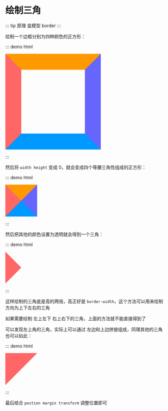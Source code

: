 # 绘制三角

::: tip 原理
盒模型 border
:::

绘制一个边框分别为四种颜色的正方形：

::: demo html

<div class="triangle-1"></div>

<style>
.triangle-1 {
  border: 50px solid;
  border-left-color: #f66;
  border-right-color: #66f;
  border-top-color: #f90;
  border-bottom-color: #09f;
  width: 200px;
  height: 200px;
}
</style>

:::

然后将 `width height` 变成 0，就会变成四个等腰三角性组成的正方形：

::: demo html

<div class="triangle-2"></div>

<style>
.triangle-2 {
  border: 50px solid;
  border-left-color: #f66;
  border-right-color: #66f;
  border-top-color: #f90;
  border-bottom-color: #09f;
  width: 0;
  height: 0;
}
</style>

:::

然后把其他的颜色设置为透明就会得到一个三角：

::: demo html

<div class="triangle-3"></div>

<style>
.triangle-3 {
  border: 50px solid transparent;
  border-left-color: #f66;
  width: 0;
  height: 0;
}
</style>

:::

这样绘制的三角底是高的两倍，高正好是 `border-width`，这个方法可以用来绘制方向为上下左右的三角

如果需要绘制 左上左下 右上右下的三角，上面的方法就不能直接得到了

可以发现左上角的三角，实际上可以通过 左边和上边拼接组成，同理其他的三角也可以如此：

::: demo html

<div class="triangle-x"></div>

<style>
.triangle-x {
  border: 50px solid transparent;
  border-left-color: #f66;
  border-top-color: #f66;
  width: 0;
  height: 0;
}
</style>

:::

最后结合 `postion margin transform` 调整位置即可
